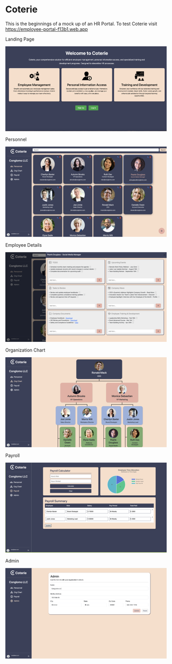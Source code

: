 # Coterie
This is the beginnings of a mock up of an HR Portal.
To test Coterie visit https://employee-portal-f13b1.web.app

Landing Page

![](images/landing-page.png)

Personnel

![](images/personnel-page.png)

Employee Details

![](images/off-canvas.png)

Organization Chart

![](images/org-chart.png)

Payroll 

![](images/payroll.png)

Admin

![](images/admin.png)

